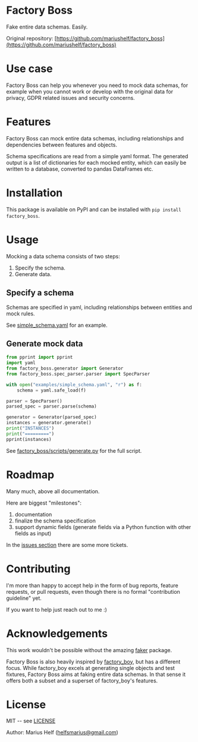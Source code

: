 # Factory Boss

Fake entire data schemas. Easily.

Original repository:
[https://github.com/mariushelf/factory_boss](https://github.com/mariushelf/factory_boss)

# Use case

Factory Boss can help you whenever you need to mock data schemas, for example when
you cannot work or develop with the original data for privacy, GDPR related issues
and security concerns.

# Features

Factory Boss can mock entire data schemas, including relationships and dependencies
between features and objects.

Schema specifications are read from a simple yaml format.
The generated output is a list of dictionaries for each mocked entity, which can
easily be written to a database, converted to pandas DataFrames etc.


# Installation

This package is available on PyPI and can be installed with `pip install factory_boss`.


# Usage

Mocking a data schema consists of two steps:

1. Specify the schema.
2. Generate data.


## Specify a schema

Schemas are specified in yaml, including relationships between entities and mock
rules.

See [simple_schema.yaml](examples/simple_schema.yaml) for an example.


## Generate mock data


```python
from pprint import pprint
import yaml
from factory_boss.generator import Generator
from factory_boss.spec_parser.parser import SpecParser

with open("examples/simple_schema.yaml", "r") as f:
    schema = yaml.safe_load(f)

parser = SpecParser()
parsed_spec = parser.parse(schema)

generator = Generator(parsed_spec)
instances = generator.generate()
print("INSTANCES")
print("=========")
pprint(instances)
```

See [factory_boss/scripts/generate.py](factory_boss/scripts/generate.py) for
the full script.


# Roadmap

Many much, above all documentation.

Here are biggest "milestones":

1. documentation
2. finalize the schema specification
3. support dynamic fields (generate fields via a Python function with other
   fields as input)

In the [issues section](https://github.com/mariushelf/factory_boss/issues)
there are some more tickets.


# Contributing

I'm more than happy to accept help in the form of bug reports, feature requests,
or pull requests, even though there is no formal "contribution guideline" yet.

If you want to help just reach out to me :)


# Acknowledgements

This work wouldn't be possible without the amazing
[faker](https://github.com/joke2k/faker) package.

Factory Boss is also heavily inspired by
[factory_boy](https://github.com/FactoryBoy/factory_boy),
but has a different focus. While factory_boy excels at generating single objects
and test fixtures, Factory Boss aims at faking entire data schemas. In that sense
it offers both a subset and a superset of factory_boy's features.


# License

MIT -- see [LICENSE](LICENSE)

Author: Marius Helf ([helfsmarius@gmail.com](mailto:helfsmarius@gmail.com))
